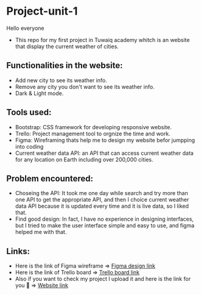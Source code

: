 # Project-unit-1

Hello everyone 
- This repo for my first project in Tuwaiq academy whitch is an website that display the current weather of cities.

## Functionalities in the website:
- Add new city to see its weather info.
- Remove any city you don't want to see its weather info.
- Dark & Light mode.

## Tools used:
- Bootstrap: CSS framework for developing responsive website.
- Trello: Project management tool to orgnize the time and work.
- Figma: Wireframing thats help me to design my website befor jumpping into coding
- Current weather data API: an API that can access current weather data for any location on Earth including over 200,000 cities.

## Problem encountered:
- Choseing the API: It took me one day while search and try more than one API to get the appropriate API, and then I choice current weather data API because it is updated every time and it is live data, so I liked that.
- Find good design: In fact, I have no experience in designing interfaces, but I tried to make the user interface simple and easy to use, and figma helped me with that. 

## Links:
- Here is the link of Figma wireframe => [Figma design link](https://www.figma.com/proto/XECqAIAm86vzAfmmYvF52I/Weather-API?node-id=3%3A7&scaling=min-zoom&page-id=0%3A1)
- Here is the link of Trello board => [Trello board link](https://trello.com/b/3ho5ZRJF)
- Also if you want to check my project I upload it and here is the link for you 🤍 => [Website link](https://weatherapi-majeed99.netlify.app/)
